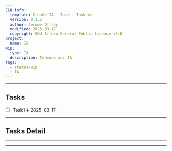 ```yaml
---
ELN info:
  template: Create IA - Task - Task.md
  version: 0.3.2
  author: Jerome Offroy
  modified: 2025-03-17
  copyright: GNU Affero General Public License v3.0
project:
  name: IA
wip:
  type: IA
  description: Travaux sur IA
tags:
  - status/wip
  - IA
---
```



---
## Tasks
- [ ] Task1 ➕ 2025-03-17
---

## Tasks Detail

---- 


---


